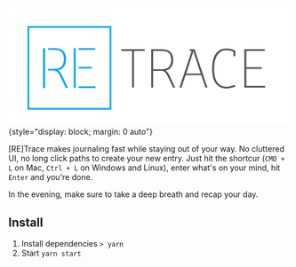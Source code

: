 ![[RE]Trace](logo.png){style="display: block; margin: 0 auto"}

[RE]Trace makes journaling fast while staying out of your way. No cluttered UI, no long click paths to create your new entry. Just hit the shortcur (`CMD + L` on Mac, `Ctrl + L` on Windows and Linux), enter what's on your mind, hit `Enter` and you're done. 

In the evening, make sure to take a deep breath and recap your day.

## Install

1. Install dependencies `> yarn`
2. Start `yarn start`
